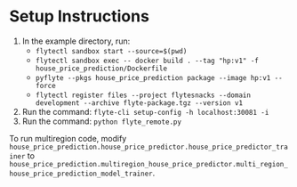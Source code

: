 # Setup Instructions

1. In the example directory, run:
    * `flytectl sandbox start --source=$(pwd)`
    * `flytectl sandbox exec -- docker build . --tag "hp:v1" -f house_price_prediction/Dockerfile`
    * `pyflyte --pkgs house_price_prediction package --image hp:v1 --force`
    * `flytectl register files --project flytesnacks --domain development --archive flyte-package.tgz --version v1`
2. Run the command: `flyte-cli setup-config -h localhost:30081 -i`
2. Run the command: `python flyte_remote.py`

To run multiregion code, modify `house_price_prediction.house_price_predictor.house_price_predictor_trainer` to `house_price_prediction.multiregion_house_price_predictor.multi_region_house_price_prediction_model_trainer`.
